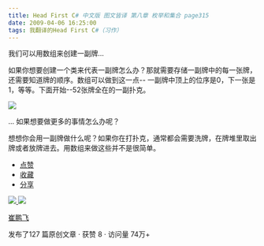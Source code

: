 ```yaml
---
title: Head First C# 中文版 图文皆译 第八章 枚举和集合 page315
date: 2009-04-06 16:25:00
tags: 我翻译的Head First C#（习作）
---
```

我们可以用数组来创建一副牌...

如果你想要创建一个类来代表一副牌怎么办？那就需要存储一副牌中的每一张牌，还需要知道牌的顺序。数组可以做到这一点--
一副牌中顶上的位序是0，下一张是1，等等。下面开始--52张牌全在的一副扑克。

![](https://p-blog.csdn.net/images/p_blog_csdn_net/cuipengfei1/EntryImages/20090406/2009-04-06_16-16-56.jpg)

...  如果想要做更多的事情怎么办呢？

想想你会用一副牌做什么呢？如果你在打扑克，通常都会需要洗牌，在牌堆里取出牌或者放牌进去。用数组来做这些并不是很简单。

  * [ 点赞  ](javascript:;)
  * [ 收藏  ](javascript:;)
  * [ 分享 ](javascript:;)

[ ![](https://profile.csdnimg.cn/5/2/5/3_cuipengfei1)
![](https://g.csdnimg.cn/static/user-reg-year/1x/11.png)
](https://blog.csdn.net/cuipengfei1)

[ 崔鹏飞 ](https://blog.csdn.net/cuipengfei1)

发布了127 篇原创文章  ·  获赞 8  ·  访问量 74万+

